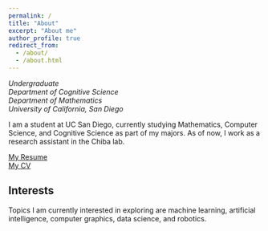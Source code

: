 ```yaml
---
permalink: /
title: "About"
excerpt: "About me"
author_profile: true
redirect_from: 
  - /about/
  - /about.html
---
```

<i>Undergraduate  
Department of Cognitive Science  
Department of Mathematics  
University of California, San Diego </i>  
  
I am a student at UC San Diego, currently studying Mathematics, Computer Science, and Cognitive Science as part of my majors. As of now, I work as a research assistant in the Chiba lab. 

<span style="color:blue">[My Resume](http://www.andythai.xyz/files/resume.pdf)</span>  
<span style="color:blue">[My CV](http://www.andythai.xyz/files/cv.pdf)</span>  


Interests
------
Topics I am currently interested in exploring are machine learning, artificial intelligence, computer graphics, data science, and robotics.
